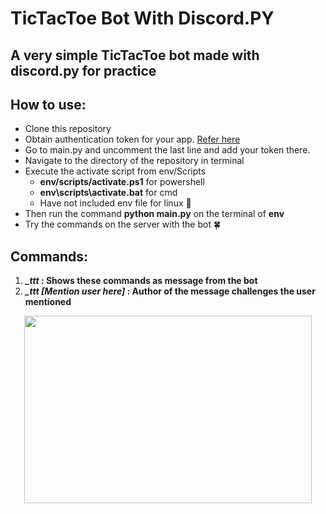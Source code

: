 # **TicTacToe Bot With Discord.PY**
## A very simple TicTacToe bot made with discord.py for practice

## **How to use:**
* Clone this repository
* Obtain authentication token for your app. [Refer here](https://www.writebots.com/discord-bot-token/)
* Go to main.py and uncomment the last line and add your token there.
* Navigate to the directory of the repository in terminal
* Execute the activate script from env/Scripts
  * **env/scripts/activate.ps1** for powershell
  * **env\scripts\activate.bat** for cmd
  * Have not included env file for linux 👻
* Then run the command **python main.py** on the terminal of **env**
* Try the commands on the server with the bot 🍀

## **Commands:**
1) ***_ttt* : Shows these commands as message from the bot**
2) ***_ttt [Mention user here]* : Author of the message challenges the user mentioned**

<p align="center">
  <img width="460" height="300" src="https://media.tenor.com/images/693b27945487bce837eace41757a705f/tenor.gif">
</p>
